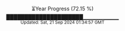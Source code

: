 <p align="center">
⏳Year Progress (72.15 %) <br>
█████████████████████▁▁▁▁▁▁▁▁▁ <br>
<sub>Updated: Sat, 21 Sep 2024 01:34:57 GMT</sub>
</p>

